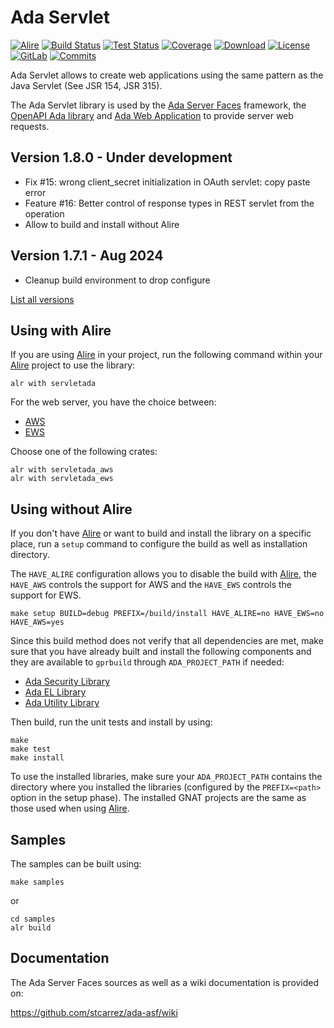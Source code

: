 # Ada Servlet

[![Alire](https://img.shields.io/endpoint?url=https://alire.ada.dev/badges/servletada.json)](https://alire.ada.dev/crates/servletada)
[![Build Status](https://img.shields.io/endpoint?url=https://porion.vacs.fr/porion/api/v1/projects/ada-servlet/badges/build.json)](https://porion.vacs.fr/porion/projects/view/ada-servlet/summary)
[![Test Status](https://img.shields.io/endpoint?url=https://porion.vacs.fr/porion/api/v1/projects/ada-servlet/badges/tests.json)](https://porion.vacs.fr/porion/projects/view/ada-servlet/xunits)
[![Coverage](https://img.shields.io/endpoint?url=https://porion.vacs.fr/porion/api/v1/projects/ada-servlet/badges/coverage.json)](https://porion.vacs.fr/porion/projects/view/ada-servlet/summary)
[![Download](https://img.shields.io/badge/download-1.7.0-brightgreen.svg)](http://download.vacs.fr/ada-servlet/ada-servlet-1.7.0.tar.gz)
[![License](https://img.shields.io/badge/license-APACHE2-blue.svg)](LICENSE)
[![GitLab](https://img.shields.io/badge/repo-GitLab-6C488A.svg)](https://gitlab.com/stcarrez/ada-servlet)
[![Commits](https://img.shields.io/github/commits-since/stcarrez/ada-servlet/1.7.0.svg)](Commits)

Ada Servlet allows to create web applications using the same pattern
as the Java Servlet (See JSR 154, JSR 315). 

The Ada Servlet library is used by the [Ada Server Faces](https://gitlab.com/stcarrez/ada-asf) framework,
the [OpenAPI Ada library](https://github.com/stcarrez/swagger-ada)
and [Ada Web Application](https://gitlab.com/stcarrez/ada-awa)
to provide server web requests.

## Version 1.8.0   - Under development
  - Fix #15: wrong client_secret initialization in OAuth servlet: copy paste error
  - Feature #16: Better control of response types in REST servlet from the operation
  - Allow to build and install without Alire

## Version 1.7.1   - Aug 2024
  - Cleanup build environment to drop configure

[List all versions](https://gitlab.com/stcarrez/ada-servlet/blob/master/NEWS.md)

## Using with Alire

If you are using [Alire](https://alire.ada.dev/) in your project, run the following command
within your [Alire](https://alire.ada.dev/) project to use the library:

```
alr with servletada
```

For the web server, you have the choice between:

* [AWS](https://github.com/AdaCore/aws)
* [EWS](https://github.com/simonjwright/ews)

Choose one of the following crates:

```
alr with servletada_aws
alr with servletada_ews
```

## Using without Alire

If you don't have [Alire](https://alire.ada.dev/) or want to build and install the library
on a specific place, run a `setup` command to configure the build as well as installation
directory.

The `HAVE_ALIRE` configuration allows you to disable the build with [Alire](https://alire.ada.dev/),
the `HAVE_AWS` controls the support for AWS and the `HAVE_EWS` controls the support for EWS.

```
make setup BUILD=debug PREFIX=/build/install HAVE_ALIRE=no HAVE_EWS=no HAVE_AWS=yes
```

Since this build method does not verify that all dependencies are met, make sure that you
have already built and install the following components and they are available to `gprbuild`
through `ADA_PROJECT_PATH` if needed:

* [Ada Security Library](https://gitlab.com/stcarrez/ada-security/)
* [Ada EL Library](https://gitlab.com/stcarrez/ada-el/)
* [Ada Utility Library](https://gitlab.com/stcarrez/ada-util/)

Then build, run the unit tests and install by using:

```
make
make test
make install
```

To use the installed libraries, make sure your `ADA_PROJECT_PATH` contains the directory
where you installed the libraries (configured by the `PREFIX=<path>` option in the setup phase).
The installed GNAT projects are the same as those used when using [Alire](https://alire.ada.dev/).

## Samples

The samples can be built using:

```
make samples
```

or

```
cd samples
alr build
```

## Documentation

The Ada Server Faces sources as well as a wiki documentation is provided on:

   https://github.com/stcarrez/ada-asf/wiki

